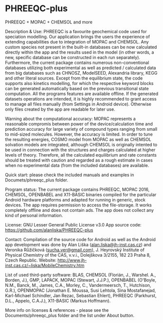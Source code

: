# PHREEQC-plus
PHREEQC + MOPAC + CHEMSOL and more

Description & Use:
PHREEQC is a favourite geochemical code used for speciation modelling. Our application brings the users the experience of extending capabilities due to integration of MOPAC and CHEMSOL. Any custom species not present in the built-in databases can be now calculated directly within the app and the results used in the model (in other words, a new, specific database can be constructed in each run separately). Furthermore, the current package contains numerous non-conventional databases utilizing both experimental as well as predicted / calculated data from big databases such as CHNOSZ, ModelSEED, Alexandria library, KEGG and other literal sources.
Except from the equilibrium state, the code supports also kinetics modelling, for which the respective keyword blocks can be generated automatically based on the previous transitional state computation. 
All the programs features are available offline. If the generated datasets operations are intended, it is highly recommended to grant access to manage all files manually (from Settings in Android device). Otherwise only files created by the app are readable for later use. 

Warning about the computational accuracy: MOPAC represents a reasonable compromis between power of the device/calculation time and prediction accuracy for large variety of compound types ranging from small to mid-sized molecules. However, the accuracy is limited. In order to tune the resulting energies, COSMO model from MOPAC as well as CHEMSOL solvation models are integrated, although CHEMSOL is originally intented to be used in connection with the structures and charges calculated at higher levels of theory. Therefore, all the calculated equilibrium and rate constants should be treated with caution and regarded as a rough estimate in cases when no experimental data (from the included databases) are available. 

Quick start: please check the included manuals and examples in Documets/phreeqc_plus folder.

Program status:
The current package contains PHREEQC, MOPAC 2016, CHEMSOL, OPENBABEL and X11-BASIC binaries compiled for the particular Android hardware platforms and adapted for running in generic, stock devices. The app requires permission to access the file-storage. It works completely offline and does not contain ads. The app does not collect any kind of personal information.

License: GNU Lesser General Public License v3.0
App source code: https://github.com/alanliska/PHREEQC-plus

Contact:
Compilation of the source code for Android as well as the Android app development was done by Alan Liška (alan.liska@jh-inst.cas.cz) and Veronika Růžičková (sucha.ver@gmail.com), J. Heyrovský Institute of Physical Chemistry of the CAS, v.v.i., Dolejškova 3/2155, 182 23 Praha 8, Czech Republic.
Website: http://www.jh-inst.cas.cz/~liska/MobileChemistry.htm

List of used third-party software:
BLAS, CHEMSOL (Florián, J., Warshel. A., Borden, J.), GMP,  LAPACK, MOPAC (Stewart, J.J.P.), OPENBABEL (O'Boyle, N.M., Banck, M., James, C.A., Morley, C., Vandermeersch, T., Hutchison, G.R.), OPENMOPAC (Jonathan E. Moussa, Susi Lehtola, Sina Mostafanejad, Karl-Michael Schindler, Jan Rezac, Sebastian Ehlert), PHREEQC (Parkhurst, D.L., Appelo, C.A.J.), X11-BASIC (Markus Hoffmann).

More info on licenses & references - please see the Documents/phreeqc_plus folder and the list under About button.
